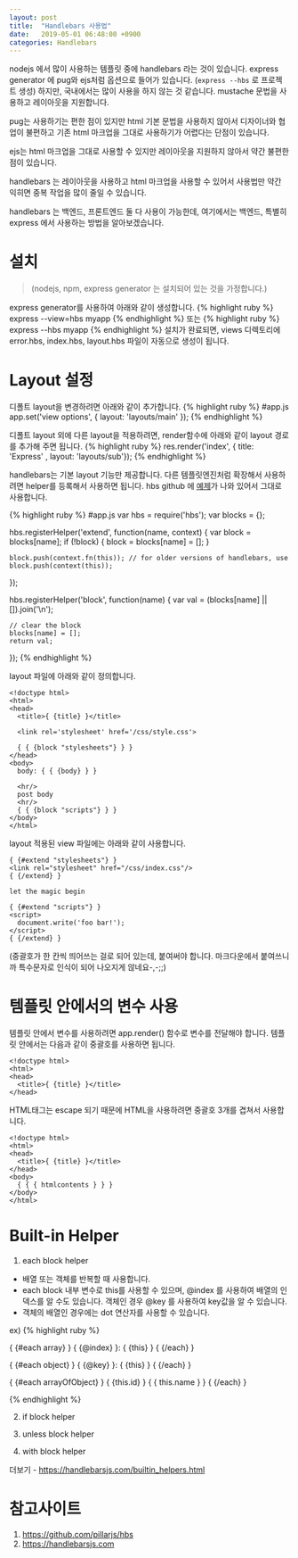```yaml
---
layout: post
title:  "Handlebars 사용법"
date:   2019-05-01 06:48:00 +0900
categories: Handlebars
---
```


nodejs 에서 많이 사용하는 템플릿 중에 handlebars 라는 것이 있습니다. express generator 에 pug와 ejs처럼 옵션으로 들어가 있습니다. (```express --hbs``` 로 프로젝트 생성) 하지만, 국내에서는 많이 사용을 하지 않는 것 같습니다.
mustache 문법을 사용하고 레이아웃을 지원합니다. 

pug는 사용하기는 편한 점이 있지만 html 기본 문법을 사용하지 않아서 디자이너와 협업이 불편하고 기존 html 마크업을 그대로 사용하기가 어렵다는 단점이 있습니다.

ejs는 html 마크업을 그대로 사용할 수 있지만 레이아웃을 지원하지 않아서 약간 불편한 점이 있습니다.

handlebars 는 레이아웃을 사용하고 html 마크업을 사용할 수 있어서 사용법만 약간 익히면 중복 작업을 많이 줄일 수 있습니다.

handlebars 는 백엔드, 프론트엔드 둘 다 사용이 가능한데, 여기에서는 백엔드, 특별히 express 에서 사용하는 방법을 알아보겠습니다.

설치
===
>(nodejs, npm, express generator 는 설치되어 있는 것을 가정합니다.)

express generator를 사용하여 아래와 같이 생성합니다.
{% highlight ruby %}
express --view=hbs myapp
{% endhighlight %}
또는
{% highlight ruby %}
express --hbs myapp
{% endhighlight %}
설치가 완료되면, views 디렉토리에 error.hbs, index.hbs, layout.hbs 파일이 자동으로 생성이 됩니다.

Layout 설정
==========
디폴트 layout을 변경하려면 아래와 같이 추가합니다.
{% highlight ruby %}
#app.js
app.set('view options', { layout: 'layouts/main' });
{% endhighlight %}

디폴트 layout 외에 다른 layout을 적용하려면, render함수에 아래와 같이 layout 경로를 추가해 주면 됩니다.
{% highlight ruby %}
res.render('index', { title: 'Express' , layout: 'layouts/sub'});
{% endhighlight %}

handlebars는 기본 layout 기능만 제공합니다.
다른 템플릿엔진처럼 확장해서 사용하려면 helper를 등록해서 사용하면 됩니다.
hbs github 에 [예제](https://github.com/pillarjs/hbs/blob/master/examples/extend/app.js)가 나와 있어서 그대로 사용합니다.

{% highlight ruby %}
#app.js
var hbs  = require('hbs');
var blocks = {};

hbs.registerHelper('extend', function(name, context) {
    var block = blocks[name];
    if (!block) {
        block = blocks[name] = [];
    }

    block.push(context.fn(this)); // for older versions of handlebars, use block.push(context(this));
});

hbs.registerHelper('block', function(name) {
    var val = (blocks[name] || []).join('\n');

    // clear the block
    blocks[name] = [];
    return val;
});
{% endhighlight %}

layout 파일에 아래와 같이 정의합니다.

```
<!doctype html>
<html>
<head>
  <title>{ {title} }</title>

  <link rel='stylesheet' href='/css/style.css'>

  { { {block "stylesheets"} } }
</head>
<body>
  body: { { {body} } }

  <hr/>
  post body
  <hr/>
  { { {block "scripts"} } }
</body>
</html>
```

layout 적용된 view 파일에는 아래와 같이 사용합니다.

```
{ {#extend "stylesheets"} }
<link rel="stylesheet" href="/css/index.css"/>
{ {/extend} }

let the magic begin

{ {#extend "scripts"} }
<script>
  document.write('foo bar!');
</script>
{ {/extend} }
```
(중괄호가 한 칸씩 띄어쓰는 걸로 되어 있는데, 붙여써야 합니다. 마크다운에서 붙여쓰니까 특수문자로 인식이 되어 나오지게 않네요-,-;;)

템플릿 안에서의 변수 사용
====================
템플릿 안에서 변수를 사용하려면 app.render() 함수로 변수를 전달해야 합니다.
템플릿 안에서는 다음과 같이 중괄호를 사용하면 됩니다.
```
<!doctype html>
<html>
<head>
  <title>{ {title} }</title>
</head>
```
HTML태그는 escape 되기 때문에 HTML을 사용하려면 중괄호 3개를 겹쳐서 사용합니다.

```
<!doctype html>
<html>
<head>
  <title>{ {title} }</title>
</head>
<body>
  { { { htmlcontents } } }
</body>
</html>
```

Built-in Helper
===============
1. each block helper
-  배열 또는 객체를 반복할 때 사용합니다.
- each block 내부 변수로 this를 사용할 수 있으며, @index 를 사용하여 배열의 인덱스를 알 수도 있습니다. 객체인 경우 @key 를 사용하여 key값을 알 수 있습니다.
- 객체의 배열인 경우에는 dot 연산자를 사용할 수 있습니다.

ex)
{% highlight ruby %}

{ {#each array} }
  { {@index} }: { {this} }
{ {/each} }

{ {#each object} }
  { {@key} }: { {this} }
{ {/each} }

{ {#each arrayOfObject} }
  { {this.id} } { { this.name } }
{ {/each} }

{% endhighlight %}

2. if block helper

3. unless block helper

4. with block helper

더보기 - https://handlebarsjs.com/builtin_helpers.html

참고사이트
========
1. https://github.com/pillarjs/hbs
2. https://handlebarsjs.com
